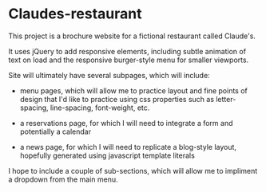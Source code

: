 # Claudes-restaurant

This project is a brochure website for a fictional restaurant called Claude's.

It uses jQuery to add responsive elements, including subtle animation of text on load and the responsive burger-style menu for smaller viewports.

Site will ultimately have several subpages, which will include:

- menu pages, which will allow me to practice layout and fine points of design that I'd like to practice using css properties such as letter-spacing, line-spacing, font-weight, etc.

- a reservations page, for which I will need to integrate a form and potentially a calendar

- a news page, for which I will need to replicate a blog-style layout, hopefully generated using javascript template literals

I hope to include a couple of sub-sections, which will allow me to impliment a dropdown from the main menu.

